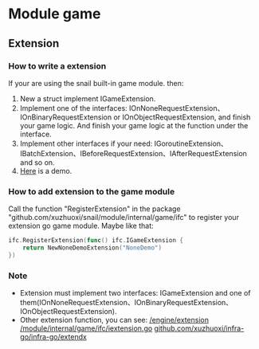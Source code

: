 # Module game

## Extension

### How to write a extension

If your are using the snail built-in game module. then:

1. New a struct implement IGameExtension.
2. Implement one of the interfaces: IOnNoneRequestExtension、IOnBinaryRequestExtension or IOnObjectRequestExtension, and finish your game logic.
   And finish your game logic at the function under the interface.
3. Implement other interfaces if your need: IGoroutineExtension、IBatchExtension、IBeforeRequestExtension、IAfterRequestExtension and so on.
4. [Here](./extension/demo) is a demo.

### How to add extension to the game module

Call the function "RegisterExtension" in the package "github.com/xuzhuoxi/snail/module/internal/game/ifc" to register your extension go game module. Maybe like that:
```go
ifc.RegisterExtension(func() ifc.IGameExtension {
	return NewNoneDemoExtension("NoneDemo")
})
```

### Note

- Extension must implement two interfaces: IGameExtension and one of them(IOnNoneRequestExtension、IOnBinaryRequestExtension、IOnObjectRequestExtension).
- Other extension function, you can see:
  [/engine/extension](/engin/extension)
  [/module/internal/game/ifc/iextension.go](/module/internal/game/ifc/iextension.go)
  [github.com/xuzhuoxi/infra-go/infra-go/extendx](https://github.com/xuzhuoxi/infra-go/infra-go/extendx)
